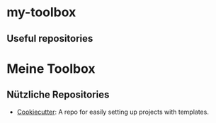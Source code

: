 # my-toolbox

## Useful repositories
# Meine Toolbox

## Nützliche Repositories

- [Cookiecutter](https://github.com/cookiecutter/cookiecutter): A repo for easily setting up projects with templates.
